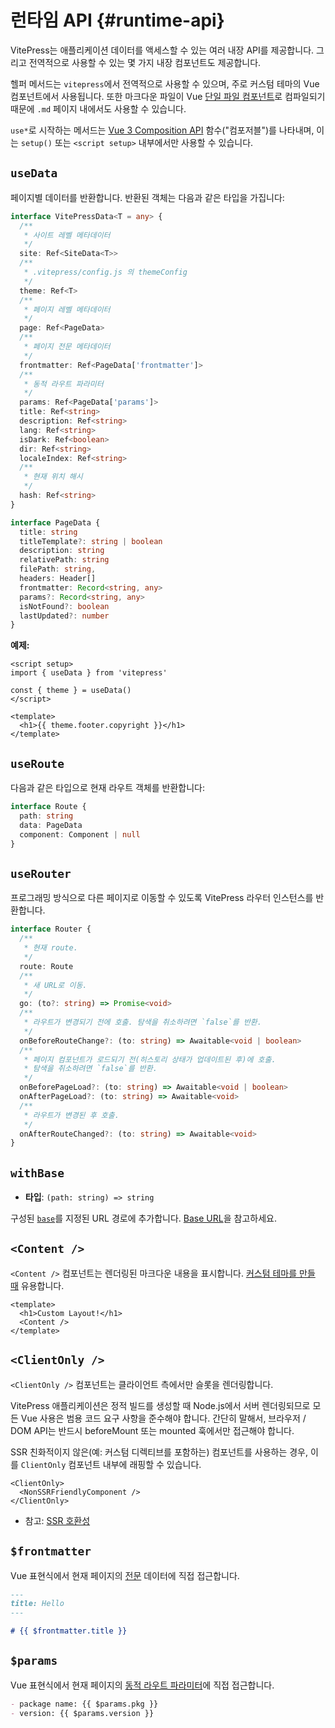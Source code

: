 # 런타임 API {#runtime-api}

VitePress는 애플리케이션 데이터를 액세스할 수 있는 여러 내장 API를 제공합니다. 그리고 전역적으로 사용할 수 있는 몇 가지 내장 컴포넌트도 제공합니다.

헬퍼 메서드는 `vitepress`에서 전역적으로 사용할 수 있으며, 주로 커스텀 테마의 Vue 컴포넌트에서 사용됩니다. 또한 마크다운 파일이 Vue [단일 파일 컴포넌트](https://vuejs.org/guide/scaling-up/sfc.html)로 컴파일되기 때문에 `.md` 페이지 내에서도 사용할 수 있습니다.

`use*`로 시작하는 메서드는 [Vue 3 Composition API](https://vuejs.org/guide/introduction.html#composition-api) 함수("컴포저블")를 나타내며, 이는 `setup()` 또는 `<script setup>` 내부에서만 사용할 수 있습니다.

## `useData` <Badge type="info" text="컴포저블" />

페이지별 데이터를 반환합니다. 반환된 객체는 다음과 같은 타입을 가집니다:

```ts
interface VitePressData<T = any> {
  /**
   * 사이트 레벨 메타데이터
   */
  site: Ref<SiteData<T>>
  /**
   * .vitepress/config.js 의 themeConfig
   */
  theme: Ref<T>
  /**
   * 페이지 레벨 메타데이터
   */
  page: Ref<PageData>
  /**
   * 페이지 전문 메타데이터
   */
  frontmatter: Ref<PageData['frontmatter']>
  /**
   * 동적 라우트 파라미터
   */
  params: Ref<PageData['params']>
  title: Ref<string>
  description: Ref<string>
  lang: Ref<string>
  isDark: Ref<boolean>
  dir: Ref<string>
  localeIndex: Ref<string>
  /**
   * 현재 위치 해시
   */
  hash: Ref<string>
}

interface PageData {
  title: string
  titleTemplate?: string | boolean
  description: string
  relativePath: string
  filePath: string,
  headers: Header[]
  frontmatter: Record<string, any>
  params?: Record<string, any>
  isNotFound?: boolean
  lastUpdated?: number
}
```

**예제:**

```vue
<script setup>
import { useData } from 'vitepress'

const { theme } = useData()
</script>

<template>
  <h1>{{ theme.footer.copyright }}</h1>
</template>
```

## `useRoute` <Badge type="info" text="컴포저블" />

다음과 같은 타입으로 현재 라우트 객체를 반환합니다:

```ts
interface Route {
  path: string
  data: PageData
  component: Component | null
}
```

## `useRouter` <Badge type="info" text="컴포저블" />

프로그래밍 방식으로 다른 페이지로 이동할 수 있도록 VitePress 라우터 인스턴스를 반환합니다.

```ts
interface Router {
  /**
   * 현재 route.
   */
  route: Route
  /**
   * 새 URL로 이동.
   */
  go: (to?: string) => Promise<void>
  /**
   * 라우트가 변경되기 전에 호출. 탐색을 취소하려면 `false`를 반환.
   */
  onBeforeRouteChange?: (to: string) => Awaitable<void | boolean>
  /**
   * 페이지 컴포넌트가 로드되기 전(히스토리 상태가 업데이트된 후)에 호출.
   * 탐색을 취소하려면 `false`를 반환.
   */
  onBeforePageLoad?: (to: string) => Awaitable<void | boolean>
  onAfterPageLoad?: (to: string) => Awaitable<void>
  /**
   * 라우트가 변경된 후 호출.
   */
  onAfterRouteChanged?: (to: string) => Awaitable<void>
}
```

## `withBase` <Badge type="info" text="헬퍼" />

- **타입**: `(path: string) => string`

구성된 [`base`](./site-config#base)를 지정된 URL 경로에 추가합니다. [Base URL](../guide/asset-handling#base-url)을 참고하세요.

## `<Content />` <Badge type="info" text="컴포넌트" />

`<Content />` 컴포넌트는 렌더링된 마크다운 내용을 표시합니다. [커스텀 테마를 만들 때](../guide/custom-theme) 유용합니다.

```vue
<template>
  <h1>Custom Layout!</h1>
  <Content />
</template>
```

## `<ClientOnly />` <Badge type="info" text="컴포넌트" />

`<ClientOnly />` 컴포넌트는 클라이언트 측에서만 슬롯을 렌더링합니다.

VitePress 애플리케이션은 정적 빌드를 생성할 때 Node.js에서 서버 렌더링되므로 모든 Vue 사용은 범용 코드 요구 사항을 준수해야 합니다. 간단히 말해서, 브라우저 / DOM API는 반드시 beforeMount 또는 mounted 훅에서만 접근해야 합니다.

SSR 친화적이지 않은(예: 커스텀 디렉티브를 포함하는) 컴포넌트를 사용하는 경우, 이를 `ClientOnly` 컴포넌트 내부에 래핑할 수 있습니다.

```vue-html
<ClientOnly>
  <NonSSRFriendlyComponent />
</ClientOnly>
```

- 참고: [SSR 호환성](../guide/ssr-compat)

## `$frontmatter` <Badge type="info" text="템플릿 전역" />

Vue 표현식에서 현재 페이지의 [전문](../guide/frontmatter) 데이터에 직접 접근합니다.

```md
---
title: Hello
---

# {{ $frontmatter.title }}
```

## `$params` <Badge type="info" text="템플릿 전역" />

Vue 표현식에서 현재 페이지의 [동적 라우트 파라미터](../guide/routing#dynamic-routes)에 직접 접근합니다.

```md
- package name: {{ $params.pkg }}
- version: {{ $params.version }}
```
